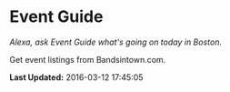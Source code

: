 # Event Guide
*Alexa, ask Event Guide what's going on today in Boston.*

Get event listings from Bandsintown.com.

**Last Updated:** 2016-03-12 17:45:05
